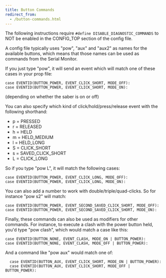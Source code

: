 ```yaml
---
title: Button Commands
redirect_from:
  - /button-commands.html
---
```

The following instructions require `#define DISABLE_DIAGNOSTIC_COMMANDS` to NOT be enabled in the CONFIG_TOP section of the config file.

A config file typically uses "pow", "aux" and "aux2" as names for the available buttons, which means that those names can be used as commands from the Serial Monitor.

If you just type "pow", it will send an event which will match one of these cases in your prop file:

    case EVENTID(BUTTON_POWER, EVENT_CLICK_SHORT, MODE_OFF):
    case EVENTID(BUTTON_POWER, EVENT_CLICK_SHORT, MODE_ON):

(depending on whether the saber is on or off)

You can also specify which kind of click/hold/press/release event with the following shorthand:

* p = PRESSED
* r = RELEASED
* h = HELD
* m = HELD_MEDIUM
* l = HELD_LONG
* S = CLICK_SHORT
* s = SAVED_CLICK_SHORT
* L = CLICK_LONG

So if you type "pow L", it will match the following cases:

    case EVENTID(BUTTON_POWER, EVENT_CLICK_LONG, MODE_OFF):
    case EVENTID(BUTTON_POWER, EVENT_CLICK_LONG, MODE_ON):

You can also add a number to work with double/triple/quad-clicks. So for instance "pow s2" will match:

    case EVENTID(BUTTON_POWER, EVENT_SECOND_SAVED_CLICK_SHORT, MODE_OFF):
    case EVENTID(BUTTON_POWER, EVENT_SECOND_SAVED_CLICK_SHORT, MODE_ON):

Finally, these commands can also be used as modifiers for other commands. For instance, to execute a clash with the power button held, you'd type "pow clash", which would match a case like this:

    case EVENTID(BUTTON_NONE, EVENT_CLASH, MODE_ON | BUTTON_POWER):
    case EVENTID(BUTTON_NONE, EVENT_CLASH, MODE_OFF | BUTTON_POWER):

And a command like "pow aux" would match one of:

      case EVENTID(BUTTON_AUX, EVENT_CLICK_SHORT, MODE_ON | BUTTON_POWER):
      case EVENTID(BUTTON_AUX, EVENT_CLICK_SHORT, MODE_OFF | BUTTON_POWER):

